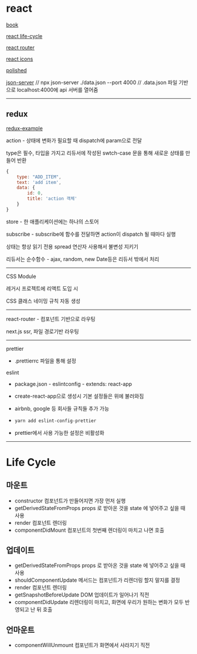 # react

[book](https://react.vlpt.us)

[react life-cycle](https://react.vlpt.us/basic/25-lifecycle.html)

[react router](https://reacttraining.com/react-router/web/guides/philosophy)

[react icons](https://react-icons.netlify.com)

[polished](https://polished.js.org/docs/)

[json-server](https://github.com/typicode/json-server) // npx json-server ./data.json --port 4000 // .data.json 파일 기반으로 localhost:4000에 api 서버를 열어줌

---

## redux

[redux-example](https://github.com/reduxjs/redux/tree/master/examples)

action - 상태에 변화가 필요할 때 dispatch에 param으로 전달

type은 필수, 타입을 가지고 리듀서에 작성된 swtch-case 문을 통해 새로운 상태를 만들어 반환

```javascript
{
	type: "ADD_ITEM",
	text: 'add item',
	data: {
		id: 0,
		title: 'action 객체'
	}	
}
```

store - 한 애플리케이션에는 하나의 스토어

subscribe - subscribe에 함수를 전달하면 action이 dispatch 될 때마다 실행

상태는 항상 읽기 전용 spread 연산자 사용해서 불변성 지키기

리듀서는 순수함수 - ajax, random, new Date등은 리듀서 밖에서 처리

---

CSS Module

레거시 프로젝트에 리액트 도입 시

CSS 클래스 네이밍 규칙 자동 생성

---

react-router - 컴포넌트 기반으로 라우팅

next.js ssr, 파일 경로기반 라우팅

---

prettier

- .prettierrc 파일을 통해 설정

eslint

- package.json - eslintconfig - extends: react-app

- create-react-app으로 생성시 기본 설정들은 위에 불러와짐

- airbnb, google 등 회사들 규칙들 추가 가능

- ```bash
  yarn add eslint-config-prettier
  ```

- prettier에서 사용 가능한 설정은 비활성화

---

# Life Cycle


## 마운트
- constructor 컴포넌트가 만들어지면 가장 먼저 실행
- getDerivedStateFromProps props 로 받아온 것을 state 에 넣어주고 싶을 때 사용
- render 컴포넌트 렌더링
- componentDidMount 컴포넌트의 첫번째 렌더링이 마치고 나면 호출

## 업데이트

- getDerivedStateFromProps props 로 받아온 것을 state 에 넣어주고 싶을 때 사용
- shouldComponentUpdate 메서드는 컴포넌트가 리렌더링 할지 말지를 결정
- render 컴포넌트 렌더링
- getSnapshotBeforeUpdate DOM 업데이트가 일어나기 직전
- componentDidUpdate 리렌더링이 마치고, 화면에 우리가 원하는 변화가 모두 반영되고 난 뒤 호출

## 언마운트

- componentWillUnmount 컴포넌트가 화면에서 사라지기 직전
